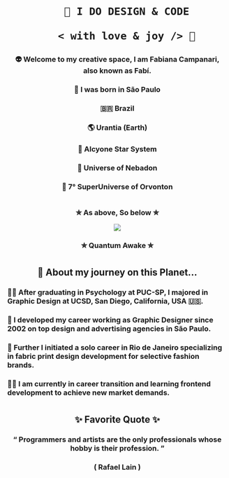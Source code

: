  <h1 align="center">  
    
        🎨 I DO DESIGN & CODE 

         < with love & joy /> 🤎  
</h1>

### <p align="center"> 👽 Welcome to my creative space, I am Fabiana Campanari, also known as Fabí. </p>

###  <p align="center"> 🏡 I was born in São Paulo </p>

###  <p align="center"> 🇧🇷 Brazil </P>

###  <p align="center"> 🌎 Urantia (Earth) </p>

###  <p align="center"> 💫 Alcyone Star System </p>

###  <p align="center"> 🔅 Universe of Nebadon </p>

###  <p align="center"> 🔆 7° SuperUniverse of Orvonton </p>
 
#

### <p align="center"> ✮ As above, So below ✮ </p>
   
<p align="center">
  <img src="https://user-images.githubusercontent.com/113218619/207962226-673d57ec-c076-47c4-8f8a-c1e57e834f6f.gif" />

### <p align="center"> ✮ Quantum Awake ✮ </p> 

#
                
## <p align="center"> 🚀 About my journey on this Planet...  </p>

### <p> 👩‍🎓 After graduating in Psychology at PUC-SP, I majored in Graphic Design at UCSD, San Diego, California, USA 🇺🇸. </p>

### 🎨 I developed my career working as Graphic Designer since 2002 on top design and advertising agencies in São Paulo.

### <p> 👗 Further I initiated a solo career in Rio de Janeiro specializing in fabric print design development for selective fashion brands.

### <p> 👩‍💻 I am currently in career transition and learning frontend development to achieve new market demands.

 #

## <p align="center"> ✨ Favorite Quote ✨  
 
### <p align="center"> “ Programmers and artists are the only professionals whose hobby is their profession. ”

### <p align="center"> ( Rafael Lain ) 




 
 
